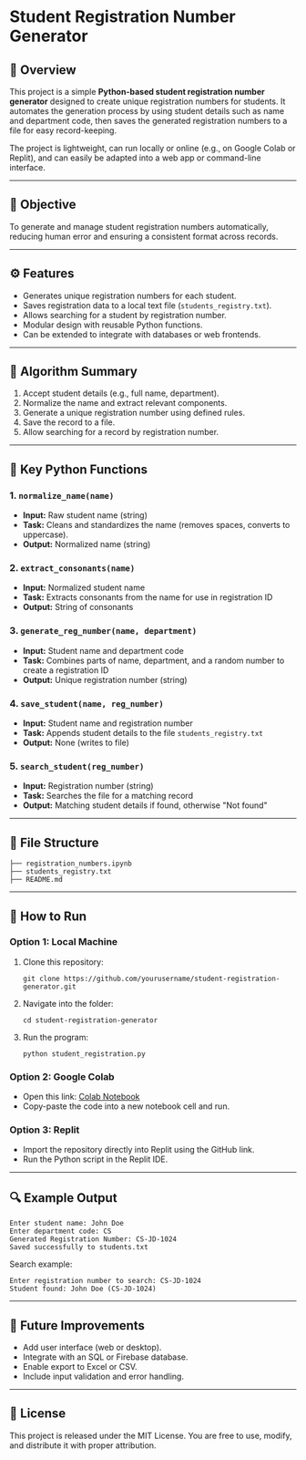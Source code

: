 # Student Registration Number Generator

## 📘 Overview

This project is a simple **Python-based student registration number generator** designed to create unique registration numbers for students.
It automates the generation process by using student details such as name and department code, then saves the generated registration numbers to a file for easy record-keeping.

The project is lightweight, can run locally or online (e.g., on Google Colab or Replit), and can easily be adapted into a web app or command-line interface.

---

## 🎯 Objective

To generate and manage student registration numbers automatically, reducing human error and ensuring a consistent format across records.

---

## ⚙️ Features

* Generates unique registration numbers for each student.
* Saves registration data to a local text file (`students_registry.txt`).
* Allows searching for a student by registration number.
* Modular design with reusable Python functions.
* Can be extended to integrate with databases or web frontends.

---

## 🧩 Algorithm Summary

1. Accept student details (e.g., full name, department).
2. Normalize the name and extract relevant components.
3. Generate a unique registration number using defined rules.
4. Save the record to a file.
5. Allow searching for a record by registration number.

---

## 🧠 Key Python Functions

### 1. `normalize_name(name)`

* **Input:** Raw student name (string)
* **Task:** Cleans and standardizes the name (removes spaces, converts to uppercase).
* **Output:** Normalized name (string)

### 2. `extract_consonants(name)`

* **Input:** Normalized student name
* **Task:** Extracts consonants from the name for use in registration ID
* **Output:** String of consonants

### 3. `generate_reg_number(name, department)`

* **Input:** Student name and department code
* **Task:** Combines parts of name, department, and a random number to create a registration ID
* **Output:** Unique registration number (string)

### 4. `save_student(name, reg_number)`

* **Input:** Student name and registration number
* **Task:** Appends student details to the file `students_registry.txt`
* **Output:** None (writes to file)

### 5. `search_student(reg_number)`

* **Input:** Registration number (string)
* **Task:** Searches the file for a matching record
* **Output:** Matching student details if found, otherwise "Not found"

---

## 💾 File Structure

```
├── registration_numbers.ipynb
├── students_registry.txt
├── README.md
```

---

## 🚀 How to Run

### Option 1: Local Machine

1. Clone this repository:

   ```
   git clone https://github.com/yourusername/student-registration-generator.git
   ```
2. Navigate into the folder:

   ```
   cd student-registration-generator
   ```
3. Run the program:

   ```
   python student_registration.py
   ```

### Option 2: Google Colab

* Open this link: [Colab Notebook](https://colab.research.google.com/github/bob-aila/Py_mini_project/blob/main/registration_numbers.ipynb#scrollTo=4c6114cb)
* Copy-paste the code into a new notebook cell and run.

### Option 3: Replit

* Import the repository directly into Replit using the GitHub link.
* Run the Python script in the Replit IDE.

---

## 🔍 Example Output

```
Enter student name: John Doe
Enter department code: CS
Generated Registration Number: CS-JD-1024
Saved successfully to students.txt
```

Search example:

```
Enter registration number to search: CS-JD-1024
Student found: John Doe (CS-JD-1024)
```

---

## 🧱 Future Improvements

* Add user interface (web or desktop).
* Integrate with an SQL or Firebase database.
* Enable export to Excel or CSV.
* Include input validation and error handling.

---

## 📄 License

This project is released under the MIT License.
You are free to use, modify, and distribute it with proper attribution.
